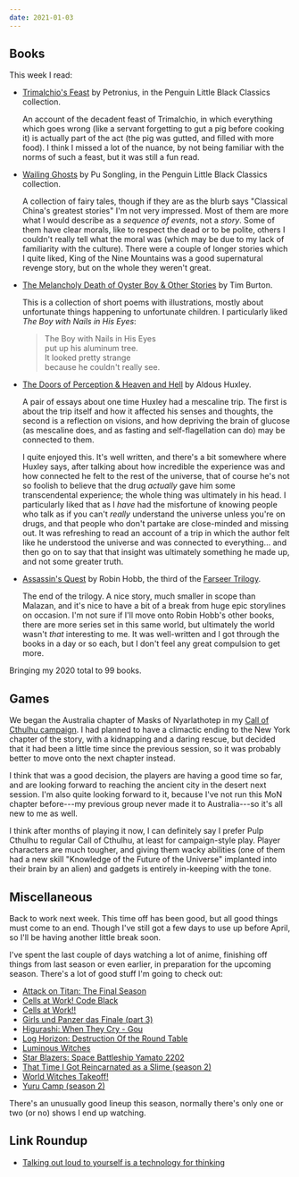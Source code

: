 ```yaml
---
date: 2021-01-03
---
```


## Books

This week I read:

- [Trimalchio's Feast][] by Petronius, in the Penguin Little Black Classics collection.

  An account of the decadent feast of Trimalchio, in which everything
  which goes wrong (like a servant forgetting to gut a pig before
  cooking it) is actually part of the act (the pig was gutted, and
  filled with more food).  I think I missed a lot of the nuance, by
  not being familiar with the norms of such a feast, but it was still
  a fun read.

- [Wailing Ghosts][] by Pu Songling, in the Penguin Little Black Classics collection.

  A collection of fairy tales, though if they are as the blurb says
  "Classical China's greatest stories" I'm not very impressed.  Most
  of them are more what I would describe as a *sequence of events*,
  not a *story*.  Some of them have clear morals, like to respect the
  dead or to be polite, others I couldn't really tell what the moral
  was (which may be due to my lack of familiarity with the culture).
  There were a couple of longer stories which I quite liked, King of
  the Nine Mountains was a good supernatural revenge story, but on the
  whole they weren't great.

- [The Melancholy Death of Oyster Boy & Other Stories][] by Tim Burton.

  This is a collection of short poems with illustrations, mostly about
  unfortunate things happening to unfortunate children.  I
  particularly liked *The Boy with Nails in His Eyes*:

  > The Boy with Nails in His Eyes<br>
  > put up his aluminum tree.<br>
  > It looked pretty strange<br>
  > because he couldn't really see.

- [The Doors of Perception & Heaven and Hell][] by Aldous Huxley.

  A pair of essays about one time Huxley had a mescaline trip.  The
  first is about the trip itself and how it affected his senses and
  thoughts, the second is a reflection on visions, and how depriving
  the brain of glucose (as mescaline does, and as fasting and
  self-flagellation can do) may be connected to them.

  I quite enjoyed this.  It's well written, and there's a bit
  somewhere where Huxley says, after talking about how incredible the
  experience was and how connected he felt to the rest of the
  universe, that of course he's not so foolish to believe that the
  drug *actually* gave him some transcendental experience; the whole
  thing was ultimately in his head.  I particularly liked that as I
  *have* had the misfortune of knowing people who talk as if you can't
  *really* understand the universe unless you're on drugs, and that
  people who don't partake are close-minded and missing out.  It was
  refreshing to read an account of a trip in which the author felt
  like he understood the universe and was connected to
  everything... and then go on to say that that insight was ultimately
  something he made up, and not some greater truth.

- [Assassin's Quest][] by Robin Hobb, the third of the [Farseer Trilogy][].

  The end of the trilogy.  A nice story, much smaller in scope than
  Malazan, and it's nice to have a bit of a break from huge epic
  storylines on occasion.  I'm not sure if I'll move onto Robin Hobb's
  other books, there are more series set in this same world, but
  ultimately the world wasn't *that* interesting to me.  It was
  well-written and I got through the books in a day or so each, but I
  don't feel any great compulsion to get more.

Bringing my 2020 total to 99 books.

[Trimalchio's Feast]: https://www.penguin.co.uk/books/278430/trimalchio-s-feast/9780141398006.html
[Wailing Ghosts]: https://www.penguin.co.uk/books/279182/wailing-ghosts/9780141398167.html
[The Melancholy Death of Oyster Boy & Other Stories]: https://en.wikipedia.org/wiki/The_Melancholy_Death_of_Oyster_Boy_%26_Other_Stories
[The Doors of Perception & Heaven and Hell]: https://www.goodreads.com/book/show/5128.The_Doors_of_Perception_Heaven_and_Hell
[Assassin's Quest]: https://en.wikipedia.org/wiki/Assassin%27s_Quest
[Farseer Trilogy]: https://en.wikipedia.org/wiki/The_Farseer_Trilogy

## Games

We began the Australia chapter of Masks of Nyarlathotep in my [Call of
Cthulhu campaign][].  I had planned to have a climactic ending to the
New York chapter of the story, with a kidnapping and a daring rescue,
but decided that it had been a little time since the previous session,
so it was probably better to move onto the next chapter instead.

I think that was a good decision, the players are having a good time
so far, and are looking forward to reaching the ancient city in the
desert next session.  I'm also quite looking forward to it, because
I've not run this MoN chapter before---my previous group never made it
to Australia---so it's all new to me as well.

I think after months of playing it now, I can definitely say I prefer
Pulp Cthulhu to regular Call of Cthulhu, at least for campaign-style
play.  Player characters are much tougher, and giving them wacky
abilities (one of them had a new skill "Knowledge of the Future of the
Universe" implanted into their brain by an alien) and gadgets is
entirely in-keeping with the tone.

[Call of Cthulhu campaign]: https://memo.barrucadu.co.uk/campaign-notes-2020-05-call-of-cthulhu.html


## Miscellaneous

Back to work next week.  This time off has been good, but all good
things must come to an end.  Though I've still got a few days to use
up before April, so I'll be having another little break soon.

I've spent the last couple of days watching a lot of anime, finishing
off things from last season or even earlier, in preparation for the
upcoming season.  There's a lot of good stuff I'm going to check out:

- [Attack on Titan: The Final Season](https://www.anime-planet.com/anime/attack-on-titan-the-final-season)
- [Cells at Work! Code Black](https://www.anime-planet.com/anime/cells-at-work-code-black)
- [Cells at Work!!](https://www.anime-planet.com/anime/cells-at-work-2)
- [Girls und Panzer das Finale (part 3)](https://www.anime-planet.com/anime/girls-und-panzer-saishuushou-3)
- [Higurashi: When They Cry - Gou](https://www.anime-planet.com/anime/higurashi-when-they-cry-gou)
- [Log Horizon: Destruction Of the Round Table](https://www.anime-planet.com/anime/log-horizon-destruction-of-the-round-table)
- [Luminous Witches](https://www.anime-planet.com/anime/renmei-kuugun-koukuu-mahou-ongakutai-luminous-witches)
- [Star Blazers: Space Battleship Yamato 2202](https://www.anime-planet.com/anime/star-blazers-space-battleship-yamato-2202-movie)
- [That Time I Got Reincarnated as a Slime (season 2)](https://www.anime-planet.com/anime/that-time-i-got-reincarnated-as-a-slime-season-2)
- [World Witches Takeoff!](https://www.anime-planet.com/anime/world-witches-hasshin-shimasu)
- [Yuru Camp (season 2)](https://www.anime-planet.com/anime/laid-back-camp-2nd-season)

There's an unusually good lineup this season, normally there's only
one or two (or no) shows I end up watching.


## Link Roundup

- [Talking out loud to yourself is a technology for thinking](https://psyche.co/ideas/talking-out-loud-to-yourself-is-a-technology-for-thinking)
